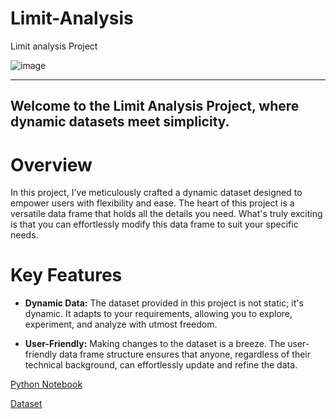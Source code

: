 # Limit-Analysis
Limit analysis Project

![image](https://learn.g2.com/hubfs/Imported%20sitepage%20images/1ZB5giUShe0gw9a6L69qAgsd7wKTQ60ZRoJC5Xq3BIXS517sL6i6mnkAN9khqnaIGzE6FASAusRr7w=w1439-h786.png)

---
Welcome to the Limit Analysis Project, where dynamic datasets meet simplicity.
---
# Overview
In this project, I've meticulously crafted a dynamic dataset designed to empower users with flexibility and ease. The heart of this project is a versatile data frame that holds all the details you need. What's truly exciting is that you can effortlessly modify this data frame to suit your specific needs.

# Key Features

- **Dynamic Data:** The dataset provided in this project is not static; it's dynamic. It adapts to your requirements, allowing you to explore, experiment, and analyze with utmost freedom.

- **User-Friendly:** Making changes to the dataset is a breeze. The user-friendly data frame structure ensures that anyone, regardless of their technical background, can effortlessly update and refine the data.

[Python Notebook](https://github.com/khushiyadav2022/Limit-Analysis/blob/a839a14ef1ccd256ce9876c329cb4feab20fa2e8/Limit_Analysis_Demo.ipynb)

[Dataset](https://github.com/khushiyadav2022/Limit-Analysis/blob/e8ddc7f03678d29985d4b2110420fe9befff2e3a/Limit_Analysis_demo.csv)
